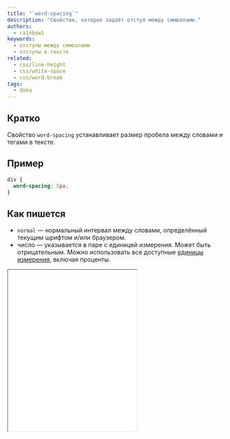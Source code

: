 ```yaml
---
title: "`word-spacing`"
description: "Свойство, которое задаёт отступ между символами."
authors:
  - ra1nbow1
keywords:
  - отступы между символами
  - отступы в тексте
related:
  - css/line-height
  - css/white-space
  - css/word-break
tags:
  - doka
---
```


## Кратко

Свойство `word-spacing` устанавливает размер пробела между словами и тегами в тексте.

## Пример

```css
div {
  word-spacing: 5px;
}
```

## Как пишется

- `normal` — нормальный интервал между словами, определённый текущим шрифтом и/или браузером.
- число — указывается в паре с единицей измерения. Может быть отрицательным. Можно использовать все доступные [единицы измерения](/css/numeric-types/), включая проценты.

<iframe title="Варианты значений" src="demos/basic/" height="375"></iframe>
